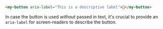 ```html
<my-button aria-label="This is a descriptive label">💨</my-button>
```

In case the button is used _without_ passed in text, it's crucial to provide an `aria-label` for screen-readers to describe the button.
